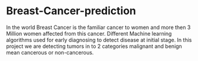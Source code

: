 # Breast-Cancer-prediction
In the world Breast Cancer is the familiar cancer to women and more
then 3 Million women affected from this cancer. Different Machine learning algorithms used for
early diagnosing to detect disease at initial stage. In this project we are detecting tumors in to 2
categories malignant and benign mean cancerous or non-cancerous.
